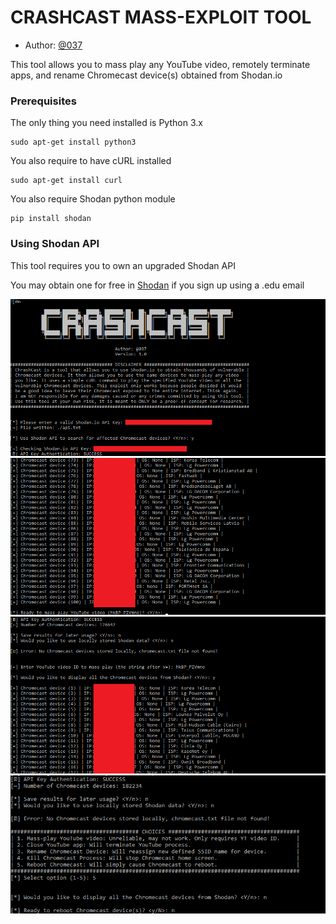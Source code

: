 # CRASHCAST MASS-EXPLOIT TOOL

* Author: [@037](https://twitter.com/037)

This tool allows you to mass play any YouTube video, remotely terminate apps, and rename Chromecast device(s) obtained from Shodan.io

### Prerequisites

The only thing you need installed is Python 3.x

```
sudo apt-get install python3
```

You also require to have cURL installed
```
sudo apt-get install curl
```

You also require Shodan python module

```
pip install shodan
```

### Using Shodan API

This tool requires you to own an upgraded Shodan API

You may obtain one for free in [Shodan](https://shodan.io/) if you sign up using a .edu email

![alt text](https://raw.githubusercontent.com/649/Crashcast-Exploit/master/2.png)
![alt text](https://raw.githubusercontent.com/649/Crashcast-Exploit/master/1.png)
![alt text](https://raw.githubusercontent.com/649/Crashcast-Exploit/master/3.png)
![alt text](https://raw.githubusercontent.com/649/Crashcast-Exploit/master/4.png)